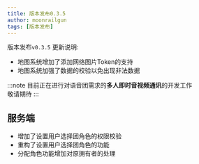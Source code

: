 ```yaml
---
title: 版本发布0.3.5
author: moonrailgun
tags: [版本发布]
---
```


版本发布`v0.3.5` 更新说明:

- 地图系统增加了添加网络图片Token的支持
- 地图系统加强了数据的校验以免出现非法数据

:::note
目前正在进行对语音团需求的**多人即时音视频通讯**的开发工作  
敬请期待
:::

<!--truncate-->

## 服务端

- 增加了设置用户选择团角色的权限校验
- 重构了设置用户选择团角色的功能
- 分配角色功能增加对原拥有者的处理
